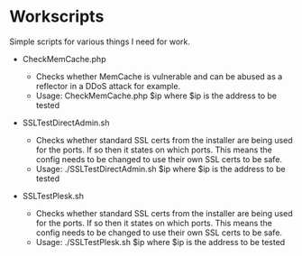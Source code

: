 # Workscripts
Simple scripts for various things I need for work.

* CheckMemCache.php
  - Checks whether MemCache is vulnerable  and can be abused as a reflector in a DDoS attack for example. 
  - Usage: CheckMemCache.php $ip where $ip is the address to be tested

* SSLTestDirectAdmin.sh
  - Checks whether standard SSL certs from the installer are being used for the ports. If so then it states on which ports. This means the config needs to be changed to use their own SSL certs to be safe.
  - Usage: ./SSLTestDirectAdmin.sh $ip where $ip is the address to be tested

* SSLTestPlesk.sh
  - Checks whether standard SSL certs from the installer are being used for the ports. If so then it states on which ports. This means the config needs to be changed to use their own SSL certs to be safe.
  - Usage: ./SSLTestPlesk.sh $ip where $ip is the address to be tested
